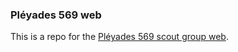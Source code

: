 ### Pléyades 569 web
This is a repo for the [Pléyades 569 scout group web](https://pleyades569.com).
